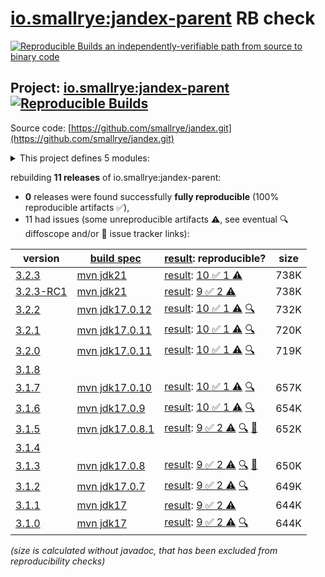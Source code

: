 [io.smallrye:jandex-parent](https://central.sonatype.com/artifact/io.smallrye/jandex-parent/versions) RB check
=======

[![Reproducible Builds](https://reproducible-builds.org/images/logos/rb.svg) an independently-verifiable path from source to binary code](https://reproducible-builds.org/)

## Project: [io.smallrye:jandex-parent](https://central.sonatype.com/artifact/io.smallrye/jandex-parent/versions) [![Reproducible Builds](https://img.shields.io/endpoint?url=https://raw.githubusercontent.com/jvm-repo-rebuild/reproducible-central/master/content/io/smallrye/jandex/badge.json)](https://github.com/jvm-repo-rebuild/reproducible-central/blob/master/content/io/smallrye/jandex/README.md)

Source code: [https://github.com/smallrye/jandex.git](https://github.com/smallrye/jandex.git)

<details><summary>This project defines 5 modules:</summary>

* [io.smallrye:jandex](https://central.sonatype.com/artifact/io.smallrye/jandex/overview)
* [io.smallrye:jandex-maven-plugin](https://central.sonatype.com/artifact/io.smallrye/jandex-maven-plugin/overview)
* [io.smallrye:jandex-parent](https://central.sonatype.com/artifact/io.smallrye/jandex-parent/overview)
* [io.smallrye:jandex-release](https://central.sonatype.com/artifact/io.smallrye/jandex-release/overview)
* [io.smallrye:jandex-test-data](https://central.sonatype.com/artifact/io.smallrye/jandex-test-data/overview)
</details>

rebuilding **11 releases** of io.smallrye:jandex-parent:
- **0** releases were found successfully **fully reproducible** (100% reproducible artifacts :white_check_mark:),
- 11 had issues (some unreproducible artifacts :warning:, see eventual :mag: diffoscope and/or :memo: issue tracker links):

| version | [build spec](/BUILDSPEC.md) | [result](https://reproducible-builds.org/docs/jvm/): reproducible? | size |
| -- | --------- | ------ | -- |
| [3.2.3](https://central.sonatype.com/artifact/io.smallrye/jandex-parent/3.2.3/pom) | [mvn jdk21](jandex-3.2.3.buildspec) | [result](jandex-parent-3.2.3.buildinfo): [10 :white_check_mark:  1 :warning:](jandex-parent-3.2.3.buildcompare) | 738K |
| [3.2.3-RC1](https://central.sonatype.com/artifact/io.smallrye/jandex-parent/3.2.3-RC1/pom) | [mvn jdk21](jandex-3.2.3-RC1.buildspec) | [result](jandex-parent-3.2.3-RC1.buildinfo): [9 :white_check_mark:  2 :warning:](jandex-parent-3.2.3-RC1.buildcompare) | 738K |
| [3.2.2](https://central.sonatype.com/artifact/io.smallrye/jandex-parent/3.2.2/pom) | [mvn jdk17.0.12](jandex-3.2.2.buildspec) | [result](jandex-parent-3.2.2.buildinfo): [10 :white_check_mark:  1 :warning:](jandex-parent-3.2.2.buildcompare) [:mag:](jandex-parent-3.2.2.diffoscope) | 732K |
| [3.2.1](https://central.sonatype.com/artifact/io.smallrye/jandex-parent/3.2.1/pom) | [mvn jdk17.0.11](jandex-3.2.1.buildspec) | [result](jandex-parent-3.2.1.buildinfo): [10 :white_check_mark:  1 :warning:](jandex-parent-3.2.1.buildcompare) [:mag:](jandex-parent-3.2.1.diffoscope) | 720K |
| [3.2.0](https://central.sonatype.com/artifact/io.smallrye/jandex-parent/3.2.0/pom) | [mvn jdk17.0.11](jandex-3.2.0.buildspec) | [result](jandex-parent-3.2.0.buildinfo): [10 :white_check_mark:  1 :warning:](jandex-parent-3.2.0.buildcompare) [:mag:](jandex-parent-3.2.0.diffoscope) | 719K |
| [3.1.8](https://central.sonatype.com/artifact/io.smallrye/jandex-parent/3.1.8/pom) | | | |
| [3.1.7](https://central.sonatype.com/artifact/io.smallrye/jandex-parent/3.1.7/pom) | [mvn jdk17.0.10](jandex-3.1.7.buildspec) | [result](jandex-parent-3.1.7.buildinfo): [10 :white_check_mark:  1 :warning:](jandex-parent-3.1.7.buildcompare) [:mag:](jandex-parent-3.1.7.diffoscope) | 657K |
| [3.1.6](https://central.sonatype.com/artifact/io.smallrye/jandex-parent/3.1.6/pom) | [mvn jdk17.0.9](jandex-3.1.6.buildspec) | [result](jandex-parent-3.1.6.buildinfo): [10 :white_check_mark:  1 :warning:](jandex-parent-3.1.6.buildcompare) [:mag:](jandex-parent-3.1.6.diffoscope) | 654K |
| [3.1.5](https://central.sonatype.com/artifact/io.smallrye/jandex-parent/3.1.5/pom) | [mvn jdk17.0.8.1](jandex-3.1.5.buildspec) | [result](jandex-parent-3.1.5.buildinfo): [9 :white_check_mark:  2 :warning:](jandex-parent-3.1.5.buildcompare) [:mag:](jandex-parent-3.1.5.diffoscope) [:memo:](https://github.com/smallrye/smallrye-parent/pull/420) | 652K |
| [3.1.4](https://central.sonatype.com/artifact/io.smallrye/jandex-parent/3.1.4/pom) | | | |
| [3.1.3](https://central.sonatype.com/artifact/io.smallrye/jandex-parent/3.1.3/pom) | [mvn jdk17.0.8](jandex-3.1.3.buildspec) | [result](jandex-parent-3.1.3.buildinfo): [9 :white_check_mark:  2 :warning:](jandex-parent-3.1.3.buildcompare) [:mag:](jandex-parent-3.1.3.diffoscope) [:memo:](https://github.com/smallrye/smallrye-parent/pull/420) | 650K |
| [3.1.2](https://central.sonatype.com/artifact/io.smallrye/jandex-parent/3.1.2/pom) | [mvn jdk17.0.7](jandex-3.1.2.buildspec) | [result](jandex-parent-3.1.2.buildinfo): [9 :white_check_mark:  2 :warning:](jandex-parent-3.1.2.buildcompare) [:mag:](jandex-parent-3.1.2.diffoscope) | 649K |
| [3.1.1](https://central.sonatype.com/artifact/io.smallrye/jandex-parent/3.1.1/pom) | [mvn jdk17](jandex-3.1.1.buildspec) | [result](jandex-parent-3.1.1.buildinfo): [9 :white_check_mark:  2 :warning:](jandex-parent-3.1.1.buildcompare) | 644K |
| [3.1.0](https://central.sonatype.com/artifact/io.smallrye/jandex-parent/3.1.0/pom) | [mvn jdk17](jandex-3.1.0.buildspec) | [result](jandex-parent-3.1.0.buildinfo): [9 :white_check_mark:  2 :warning:](jandex-parent-3.1.0.buildcompare) [:mag:](jandex-parent-3.1.0.diffoscope) | 644K |

<i>(size is calculated without javadoc, that has been excluded from reproducibility checks)</i>
